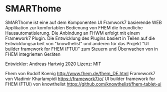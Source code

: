 # SMARThome

SMARThome ist eine auf dem Komponenten UI Framwork7 basierende WEB Applikation zur komfortablen Bedienung von FHEM die freundliche Hausautomatisierung. Die Anbindung an FHWM erfolgt mit einem Framework7 Plugin. 
Die Entwicklung des Plugins basiert in Teilen auf die Entwicklungsarbeit von "knowthelist" und anderen für das Projekt "UI builder framework for FHEM (FTUI)" zum Steuern und Überwachen von in FHEM integrierten Geräten

Entwickler: Andreas Hartwig 2020
Lizenz: MIT

Fhem von Rudolf Koenig http://www.fhem.de/fhem_DE.html
Framework7 von Vladimir Kharlampidi https://framework7.io/
UI builder framework for FHEM (FTUI) von knowthelist https://github.com/knowthelist/fhem-tablet-ui
